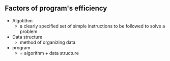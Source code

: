 ## Factors of program's efficiency
- Algotithm
    - a clearly specified set of simple instructions to be followed to solve a problem
- Data structure
    - method of organizing data
- program
    - = algorithm + data structure